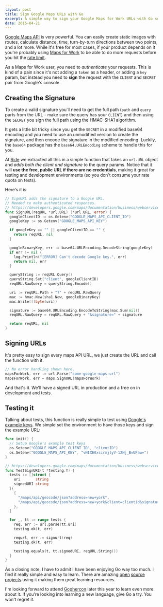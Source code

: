 ```yaml
---
layout: post
title: Sign Google Maps URLs with Go
excerpt: A simple way to sign your Google Maps for Work URLs with Go so you don't have to worry about it everywhere in your codebase.
date: 2015-04-21
---
```


[Google Maps API][api] is very powerful. You can easily create static images
with routes, calculate distance, time, turn-by-turn directions between two points,
and a lot more. While it's free for most cases, if your product depends on
it you're probably using [Maps for Work][mfw] to be able to do more requests
before you hit the [rate limit][rate].

As a Maps for Work user, you need to _authenticate_ your requests. This is kind
of a pain since it's not adding a `token` as a header, or adding a `key` param,
but instead you need to **sign** the request with the `CLIENT` and `SECRET`
pair from Google's console.

## Creating the Signature

To create a valid signature you'll need to get the full path (`path` and `query`
parts from the URL - make sure the query has your `CLIENT`) and then using the
`SECRET` you sign the full path using the HMAC-SHA1 algorithm.

It gets a little bit tricky since you get the `SECRET` in a modified base64
encoding and you need to use an unmodified version to create the signature, and
then encode the signature in the modified encoding. Luckily, the `base64`
package has the `base64.URLEncoding` scheme to handle this for you.

At [Ride][ride] we extracted all this in a simple function that takes an
`url.URL` object and *adds both the client and signature* to the query params. 
Notice that it will **use the free, public URL if there are no credentials**,
making it great for testing and development environments (so you don't consume
your rate quota on tests).

Here's it is:

```go
// SignURL adds the signature to a Google URL.
// Needed to make authenticated responses.
// https://developers.google.com/maps/documentation/business/webservices/auth#generating_valid_signatures
func SignURL(reqURL *url.URL) (*url.URL, error) {
  googleClientID := os.Getenv("GOOGLE_MAPS_API_CLIENT_ID")
  googleKey := os.Getenv("GOOGLE_MAPS_API_KEY")

  if googleKey == "" || googleClientID == "" {
    return reqURL, nil
  }

  googleBinaryKey, err := base64.URLEncoding.DecodeString(googleKey)
  if err != nil {
    log.Println("[ERROR] Can't decode Google key.", err)
    return nil, err
  }

  queryString := reqURL.Query()
  queryString.Set("client", googleClientID)
  reqURL.RawQuery = queryString.Encode()

  uri := reqURL.Path + "?" + reqURL.RawQuery
  mac := hmac.New(sha1.New, googleBinaryKey)
  mac.Write([]byte(uri))

  signature := base64.URLEncoding.EncodeToString(mac.Sum(nil))
  reqURL.RawQuery = reqURL.RawQuery + "&signature=" + signature

  return reqURL, nil
}
```

## Signing URLs

It's pretty easy to sign every maps API URL, we just create the URL and call the
function with it.

```go
// No error handling shown here.
mapsForWork, err := url.Parse("some-google-maps-url")
mapsForWork, err = maps.SignURL(mapsForWork)
```

And that's it. We'll have a signed URL in production and a free on in
development and tests.

## Testing it

Talking about tests, this function is really simple to test using [Google's
example keys][gek]. We simple set the environment to have those keys and sign
the example URL:

```go
func init() {
  // Setup Google's example test keys
  os.Setenv("GOOGLE_MAPS_API_CLIENT_ID", "clientID")
  os.Setenv("GOOGLE_MAPS_API_KEY", "vNIXE0xscrmjlyV-12Nj_BvUPaw=")
}

// https://developers.google.com/maps/documentation/business/webservices/auth#signature_examples
func TestSignURI(t *testing.T) {
  tests := []struct {
    uri       string
    signedURI string
  }{
    {
      "/maps/api/geocode/json?address=new+york",
      "/maps/api/geocode/json?address=new+york&client=clientid&signature=charf2htjkoscpr-rqcehzbszie=",
    },
  }

  for _, tt := range tests {
    req, err := url.parse(tt.uri)
    testing.ok(t, err)

    requrl, err := signurl(req)
    testing.ok(t, err)

    testing.equals(t, tt.signedURI, reqURL.String())
  }
}
```

As a closing note, I have to admit I have been enjoying Go way too much. I find
it really simple and easy to learn. There are amazing [open][docker]
[source][coreos] [projects][influxdb] using it making them great learning
resources.

I'm looking forward to attend [Gophercon](http://www.gophercon.com/) later this
year to learn even more about it. If you're looking into learning a new
language, give Go a try. You won't regret it.

[influxdb]: http://influxdb.com/
[coreos]: https://coreos.com/
[docker]: https://www.docker.com/
[api]: https://developers.google.com/maps/documentation/webservices/
[mfw]: https://www.google.com/intx/en/work/mapsearth/
[ride]: https://www.ride.com
[gek]: https://developers.google.com/maps/documentation/business/webservices/auth#signature_examples
[rate]: https://developers.google.com/maps/documentation/business/articles/usage_limits
